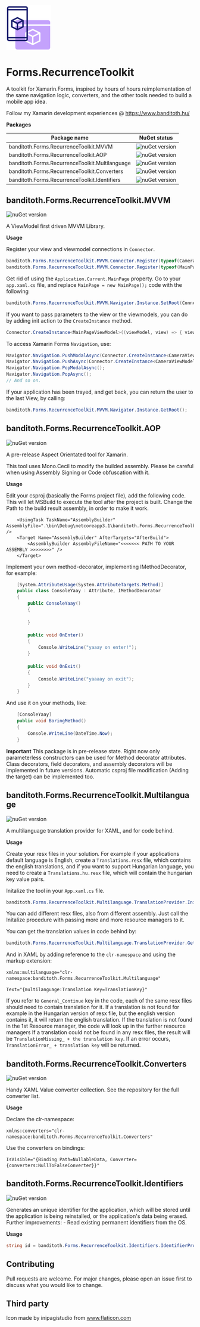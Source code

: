 <img src="https://raw.githubusercontent.com/banditoth/Forms.RecurrenceToolkit/main/Files/toolkit_icon.png" width="120" height="120"/>

# Forms.RecurrenceToolkit

A toolkit for Xamarin.Forms, inspired by hours of hours reimplementation of the same navigation logic, converters, and the other tools needed to build a mobile app idea.

Follow my Xamarin development experiences @ https://www.banditoth.hu/

**Packages**

| Package name | NuGet status |
| --- | --- |
| banditoth.Forms.RecurrenceToolkit.MVVM | ![nuGet version](https://img.shields.io/nuget/vpre/banditoth.Forms.RecurrenceToolkit.MVVM) |
| banditoth.Forms.RecurrenceToolkit.AOP | ![nuGet version](https://img.shields.io/nuget/vpre/banditoth.Forms.RecurrenceToolkit.AOP) |
| banditoth.Forms.RecurrenceToolkit.Multilanguage | ![nuGet version](https://img.shields.io/nuget/vpre/banditoth.Forms.RecurrenceToolkit.Multilanguage) |
| banditoth.Forms.RecurrenceToolkit.Converters | ![nuGet version](https://img.shields.io/nuget/vpre/banditoth.Forms.RecurrenceToolkit.Converters) |
| banditoth.Forms.RecurrenceToolkit.Identifiers | ![nuGet version](https://img.shields.io/nuget/vpre/banditoth.Forms.RecurrenceToolkit.Identifiers) |

## banditoth.Forms.RecurrenceToolkit.MVVM
![nuGet version](https://img.shields.io/nuget/vpre/banditoth.Forms.RecurrenceToolkit.MVVM)

A ViewModel first driven MVVM Library.

**Usage**

Register your view and viewmodel connections in ```Connector```.

```cs
banditoth.Forms.RecurrenceToolkit.MVVM.Connector.Register(typeof(CameraViewModel), typeof(CameraView));
banditoth.Forms.RecurrenceToolkit.MVVM.Connector.Register(typeof(MainPageViewModel), typeof(MainPageView));
```

Get rid of using the ```Application.Current.MainPage``` property. Go to your ```app.xaml.cs``` file, and replace ```MainPage = new MainPage();``` code with the following

```cs
banditoth.Forms.RecurrenceToolkit.MVVM.Navigator.Instance.SetRoot(Connector.CreateInstance<MainPageViewModel>());
```

If you want to pass parameters to the view or the viewmodels, you can do by adding init action to the ```CreateInstance``` method.

```cs
Connector.CreateInstance<MainPageViewModel>((viewModel, view) => { viewModel.Foo(); view.Bar(); });
```

To access Xamarin Forms ```Navigation```, use:

```cs
Navigator.Navigation.PushModalAsync(Connector.CreateInstance<CameraViewModel>());
Navigator.Navigation.PushAsync(Connector.CreateInstance<CameraViewModel>());
Navigator.Navigation.PopModalAsync();
Navigator.Navigation.PopAsync();
// And so on.
```

If your application has been trayed, and get back, you can return the user to the last View, by calling:

```cs
banditoth.Forms.RecurrenceToolkit.MVVM.Navigator.Instance.GetRoot();
```

## banditoth.Forms.RecurrenceToolkit.AOP
![nuGet version](https://img.shields.io/nuget/vpre/banditoth.Forms.RecurrenceToolkit.AOP)

A pre-release Aspect Orientated tool for Xamarin.

This tool uses Mono.Cecil to modify the builded assembly. 
Please be careful when using Assembly Signing or Code obfuscation with it.

**Usage**

Edit your csproj (basically the Forms project file), add the following code. 
This will let MSBuild to execute the tool after the project is built.
Change the Path to the build result assembly, in order to make it work.

```xm
	<UsingTask TaskName="AssemblyBuilder" AssemblyFile=".\bin\Debug\netcoreapp3.1\banditoth.Forms.RecurrenceToolkit.AOP.dll" />
	<Target Name="AssemblyBuilder" AfterTargets="AfterBuild">
		<AssemblyBuilder AssemblyFileName="<<<<<<< PATH TO YOUR ASSEMBLY >>>>>>>>" />
	</Target>
```

Implement your own method-decorator, implementing IMethodDecorator, for example:

```cs
    [System.AttributeUsage(System.AttributeTargets.Method)]
    public class ConsoleYaay : Attribute, IMethodDecorator
    {
        public ConsoleYaay()
        {

        }

        public void OnEnter()
        {
            Console.WriteLine("yaaay on enter!");
        }

        public void OnExit()
        {
            Console.WriteLine("yaaaay on exit");
        }
    }
```

And use it on your methods, like:

```cs
    [ConsoleYaay]
    public void BoringMethod()
    {
        Console.WriteLine(DateTime.Now);
    }
```

**Important**
This package is in pre-release state.
Right now only parameterless constructors can be used for Method decorator attributes.
Class decorators, field decorators, and assembly decorators will be implemented in future versions.
Automatic csproj file modification (Adding the target) can be implemented too.

## banditoth.Forms.RecurrenceToolkit.Multilanguage
![nuGet version](https://img.shields.io/nuget/vpre/banditoth.Forms.RecurrenceToolkit.Multilanguage)

A multilanguage translation provider for XAML, and for code behind.

**Usage**

Create your resx files in your solution.
For example if your applications default language is English, create a ```Translations.resx``` file, which contains the english translations, and if you want to support Hungarian language, you need to create a ```Translations.hu.resx``` file, which will contain the hungarian key value pairs.

Initalize the tool in your ```App.xaml.cs``` file.

```cs
banditoth.Forms.RecurrenceToolkit.Multilanguage.TranslationProvider.Initalize(new CultureInfo("en"), Resources.Translations.ResourceManager);
```

You can add different resx files, also from different assembly. Just call the Initalize procedure with passing more and more resource managers to it.

You can get the translation values in code behind by:
```cs
banditoth.Forms.RecurrenceToolkit.Multilanguage.TranslationProvider.GetTranslation("TranslationKey");
```

And in XAML by adding reference to the ```clr-namespace``` and using the markup extension:

```XAML
xmlns:multilanguage="clr-namespace:banditoth.Forms.RecurrenceToolkit.Multilanguage"
```

```XAML
Text="{multilanguage:Translation Key=TranslationKey}"
```
If you refer to ```General_Continue``` key in the code, each of the same resx files should need to contain translation for it.
If a translation is not found for example in the Hungarian version of resx file, but the english version contains it, it will return the english translation.
If the translation is not found in the 1st Resource manager, the code will look up in the further resource managers
If a translation could not be found in any resx files, the result will be ```TranslationMissing_ + the translation key```.
If an error occurs, ```TranslationError_ + translation key``` will be returned.


## banditoth.Forms.RecurrenceToolkit.Converters
![nuGet version](https://img.shields.io/nuget/vpre/banditoth.Forms.RecurrenceToolkit.Converters)

Handy XAML Value converter collection. See the repository for the full converter list.

**Usage**

Declare the clr-namespace:
```XAML
xmlns:converters="clr-namespace:banditoth.Forms.RecurrenceToolkit.Converters"
```
Use the converters on bindings:
```XAML
IsVisible="{Binding Path=NullableData, Converter={converters:NullToFalseConverter}}"
```

## banditoth.Forms.RecurrenceToolkit.Identifiers
![nuGet version](https://img.shields.io/nuget/vpre/banditoth.Forms.RecurrenceToolkit.Identifiers)

Generates an unique identifier for the application, which will be stored until the application is being reinstalled, or the application's data being erased.
Further improvements: - Read existing permanent identifiers from the OS.

**Usage**

```cs
string id = banditoth.Forms.RecurrenceToolkit.Identifiers.IdentifierProvider.UniqueId;
```

## Contributing
Pull requests are welcome. For major changes, please open an issue first to discuss what you would like to change.

## Third party
Icon made by inipagistudio from www.flaticon.com

